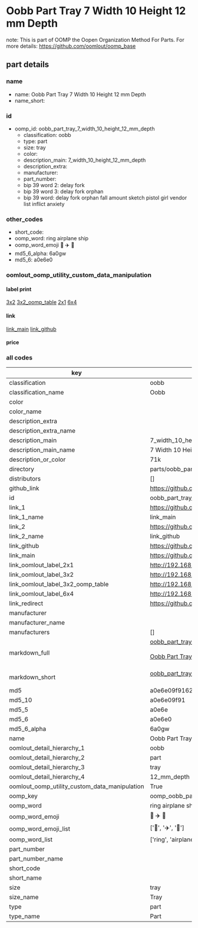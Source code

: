 # Oobb Part Tray 7 Width 10 Height 12 mm Depth  

note: This is part of OOMP the Oopen Organization Method For Parts. For more details: https://github.com/oomlout/oomp_base

##  part details
  







### name
* name: Oobb Part Tray 7 Width 10 Height 12 mm Depth
* name_short: 
### id
* oomp_id: oobb_part_tray_7_width_10_height_12_mm_depth
  * classification: oobb
  * type: part
  * size: tray
  * color: 
  * description_main: 7_width_10_height_12_mm_depth
  * description_extra: 
  * manufacturer: 
  * part_number: 
  * bip 39 word 2: delay fork
  * bip 39 word 3: delay fork orphan
  * bip 39 word: delay fork orphan fall amount sketch pistol girl vendor list inflict anxiety

### other_codes
* short_code: 
* oomp_word: ring airplane ship
* oomp_word_emoji :ring: :airplane: :ship:
* md5_6_alpha: 6a0gw
* md5_6: a0e6e0






### oomlout_oomp_utility_custom_data_manipulation
#### label print
[3x2](http://192.168.1.245:1112/?label=oomp%206a0gw)
[3x2_oomp_table](http://192.168.1.108:1112/?label=oomp%206a0gw)
[2x1](http://192.168.1.242:1112/?label=oomp%206a0gw)
[6x4](http://192.168.1.55:1112/?label=oomp%206a0gw)    

#### link

[link_main](https://github.com/oomlout/oomlout_oomp_version_1_messy/tree/main/parts/oobb_part_tray_7_width_10_height_12_mm_depth) [link_github](https://github.com/oomlout/oomlout_oomp_version_1_messy/tree/main/parts/oobb_part_tray_7_width_10_height_12_mm_depth)                             

#### price







### all codes 
| key | value |  
| --- | --- |  
| classification | oobb |  
| classification_name | Oobb |  
| color |  |  
| color_name |  |  
| description_extra |  |  
| description_extra_name |  |  
| description_main | 7_width_10_height_12_mm_depth |  
| description_main_name | 7 Width 10 Height 12 mm Depth |  
| description_or_color | 71k |  
| directory | parts/oobb_part_tray_7_width_10_height_12_mm_depth |  
| distributors | [] |  
| github_link | https://github.com/oomlout/oomlout_oomp_part_src/tree/main/parts/oobb_part_tray_7_width_10_height_12_mm_depth |  
| id | oobb_part_tray_7_width_10_height_12_mm_depth |  
| link_1 | https://github.com/oomlout/oomlout_oomp_version_1_messy/tree/main/parts/oobb_part_tray_7_width_10_height_12_mm_depth |  
| link_1_name | link_main |  
| link_2 | https://github.com/oomlout/oomlout_oomp_version_1_messy/tree/main/parts/oobb_part_tray_7_width_10_height_12_mm_depth |  
| link_2_name | link_github |  
| link_github | https://github.com/oomlout/oomlout_oomp_version_1_messy/tree/main/parts/oobb_part_tray_7_width_10_height_12_mm_depth |  
| link_main | https://github.com/oomlout/oomlout_oomp_version_1_messy/tree/main/parts/oobb_part_tray_7_width_10_height_12_mm_depth |  
| link_oomlout_label_2x1 | http://192.168.1.242:1112/?label=oomp%206a0gw |  
| link_oomlout_label_3x2 | http://192.168.1.245:1112/?label=oomp%206a0gw |  
| link_oomlout_label_3x2_oomp_table | http://192.168.1.108:1112/?label=oomp%206a0gw |  
| link_oomlout_label_6x4 | http://192.168.1.55:1112/?label=oomp%206a0gw |  
| link_redirect | https://github.com/oomlout/oomlout_oomp_version_1_messy/tree/main/parts/oobb_part_tray_7_width_10_height_12_mm_depth |  
| manufacturer |  |  
| manufacturer_name |  |  
| manufacturers | [] |  
| markdown_full | [oobb_part_tray_7_width_10_height_12_mm_depth](none)<br>[](none)<br>[Oobb Part Tray 7 Width 10 Height 12 Mm Depth](none)<br><br> |  
| markdown_short | [oobb_part_tray_7_width_10_height_12_mm_depth](none)<br><br> |  
| md5 | a0e6e09f916254af288405233996d9cf |  
| md5_10 | a0e6e09f91 |  
| md5_5 | a0e6e |  
| md5_6 | a0e6e0 |  
| md5_6_alpha | 6a0gw |  
| name | Oobb Part Tray 7 Width 10 Height 12 mm Depth |  
| oomlout_detail_hierarchy_1 | oobb |  
| oomlout_detail_hierarchy_2 | part |  
| oomlout_detail_hierarchy_3 | tray |  
| oomlout_detail_hierarchy_4 | 12_mm_depth |  
| oomlout_oomp_utility_custom_data_manipulation | True |  
| oomp_key | oomp_oobb_part_tray_7_width_10_height_12_mm_depth |  
| oomp_word | ring airplane ship |  
| oomp_word_emoji | :ring: :airplane: :ship: |  
| oomp_word_emoji_list | [':ring:', ':airplane:', ':ship:'] |  
| oomp_word_list | ['ring', 'airplane', 'ship'] |  
| part_number |  |  
| part_number_name |  |  
| short_code |  |  
| short_name |  |  
| size | tray |  
| size_name | Tray |  
| type | part |  
| type_name | Part |  
